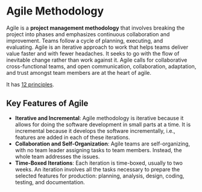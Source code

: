 # Agile Methodology

Agile is a **project management methodology** that involves breaking the project into phases and emphasizes continuous collaboration and improvement. Teams follow a cycle of planning, executing, and evaluating. Agile is an iterative approach to work that helps teams deliver value faster and with fewer headaches. It seeks to go with the flow of inevitable change rather than work against it. Agile calls for collaborative cross-functional teams, and open communication, collaboration, adaptation, and trust amongst team members are at the heart of agile.

It has [12 principles](Principles.md).

## Key Features of Agile

- **Iterative and Incremental**: Agile methodology is iterative because it allows for doing the software development in small parts at a time. It is incremental because it develops the software incrementally, i.e., features are added in each of these iterations.
- **Collaboration and Self-Organization**: Agile teams are self-organizing, with no team leader assigning tasks to team members. Instead, the whole team addresses the issues.
- **Time-Boxed Iterations**: Each iteration is time-boxed, usually to two weeks. An iteration involves all the tasks necessary to prepare the selected features for production: planning, analysis, design, coding, testing, and documentation.